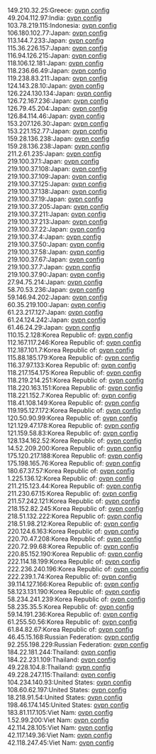 149.210.32.25:Greece: [ovpn config](vpn/149_210_32_25.ovpn)  
49.204.112.97:India: [ovpn config](vpn/49_204_112_97.ovpn)  
103.78.219.115:Indonesia: [ovpn config](vpn/103_78_219_115.ovpn)  
106.180.102.77:Japan: [ovpn config](vpn/106_180_102_77.ovpn)  
113.144.7.233:Japan: [ovpn config](vpn/113_144_7_233.ovpn)  
115.36.226.157:Japan: [ovpn config](vpn/115_36_226_157.ovpn)  
116.94.126.215:Japan: [ovpn config](vpn/116_94_126_215.ovpn)  
118.106.12.181:Japan: [ovpn config](vpn/118_106_12_181.ovpn)  
118.236.66.49:Japan: [ovpn config](vpn/118_236_66_49.ovpn)  
119.238.83.211:Japan: [ovpn config](vpn/119_238_83_211.ovpn)  
124.143.28.10:Japan: [ovpn config](vpn/124_143_28_10.ovpn)  
126.224.130.134:Japan: [ovpn config](vpn/126_224_130_134.ovpn)  
126.72.167.236:Japan: [ovpn config](vpn/126_72_167_236.ovpn)  
126.79.45.204:Japan: [ovpn config](vpn/126_79_45_204.ovpn)  
126.84.114.46:Japan: [ovpn config](vpn/126_84_114_46.ovpn)  
153.207.126.30:Japan: [ovpn config](vpn/153_207_126_30.ovpn)  
153.221.152.77:Japan: [ovpn config](vpn/153_221_152_77.ovpn)  
159.28.136.238:Japan: [ovpn config](vpn/159_28_136_238.ovpn)  
159.28.136.238:Japan: [ovpn config](vpn/159_28_136_238.ovpn)  
211.2.61.235:Japan: [ovpn config](vpn/211_2_61_235.ovpn)  
219.100.37.1:Japan: [ovpn config](vpn/219_100_37_1.ovpn)  
219.100.37.108:Japan: [ovpn config](vpn/219_100_37_108.ovpn)  
219.100.37.109:Japan: [ovpn config](vpn/219_100_37_109.ovpn)  
219.100.37.125:Japan: [ovpn config](vpn/219_100_37_125.ovpn)  
219.100.37.138:Japan: [ovpn config](vpn/219_100_37_138.ovpn)  
219.100.37.19:Japan: [ovpn config](vpn/219_100_37_19.ovpn)  
219.100.37.205:Japan: [ovpn config](vpn/219_100_37_205.ovpn)  
219.100.37.211:Japan: [ovpn config](vpn/219_100_37_211.ovpn)  
219.100.37.213:Japan: [ovpn config](vpn/219_100_37_213.ovpn)  
219.100.37.22:Japan: [ovpn config](vpn/219_100_37_22.ovpn)  
219.100.37.4:Japan: [ovpn config](vpn/219_100_37_4.ovpn)  
219.100.37.50:Japan: [ovpn config](vpn/219_100_37_50.ovpn)  
219.100.37.58:Japan: [ovpn config](vpn/219_100_37_58.ovpn)  
219.100.37.67:Japan: [ovpn config](vpn/219_100_37_67.ovpn)  
219.100.37.7:Japan: [ovpn config](vpn/219_100_37_7.ovpn)  
219.100.37.90:Japan: [ovpn config](vpn/219_100_37_90.ovpn)  
27.94.75.214:Japan: [ovpn config](vpn/27_94_75_214.ovpn)  
58.70.53.236:Japan: [ovpn config](vpn/58_70_53_236.ovpn)  
59.146.94.202:Japan: [ovpn config](vpn/59_146_94_202.ovpn)  
60.35.219.100:Japan: [ovpn config](vpn/60_35_219_100.ovpn)  
61.23.217.127:Japan: [ovpn config](vpn/61_23_217_127.ovpn)  
61.24.124.242:Japan: [ovpn config](vpn/61_24_124_242.ovpn)  
61.46.24.29:Japan: [ovpn config](vpn/61_46_24_29.ovpn)  
110.15.2.128:Korea Republic of: [ovpn config](vpn/110_15_2_128.ovpn)  
112.167.117.246:Korea Republic of: [ovpn config](vpn/112_167_117_246.ovpn)  
112.187.101.7:Korea Republic of: [ovpn config](vpn/112_187_101_7.ovpn)  
115.88.185.179:Korea Republic of: [ovpn config](vpn/115_88_185_179.ovpn)  
116.37.97.133:Korea Republic of: [ovpn config](vpn/116_37_97_133.ovpn)  
118.217.154.175:Korea Republic of: [ovpn config](vpn/118_217_154_175.ovpn)  
118.219.214.251:Korea Republic of: [ovpn config](vpn/118_219_214_251.ovpn)  
118.220.163.151:Korea Republic of: [ovpn config](vpn/118_220_163_151.ovpn)  
118.221.152.7:Korea Republic of: [ovpn config](vpn/118_221_152_7.ovpn)  
118.41.108.149:Korea Republic of: [ovpn config](vpn/118_41_108_149.ovpn)  
119.195.127.172:Korea Republic of: [ovpn config](vpn/119_195_127_172.ovpn)  
120.50.90.99:Korea Republic of: [ovpn config](vpn/120_50_90_99.ovpn)  
121.129.47.178:Korea Republic of: [ovpn config](vpn/121_129_47_178.ovpn)  
121.159.58.83:Korea Republic of: [ovpn config](vpn/121_159_58_83.ovpn)  
128.134.162.52:Korea Republic of: [ovpn config](vpn/128_134_162_52.ovpn)  
14.52.209.200:Korea Republic of: [ovpn config](vpn/14_52_209_200.ovpn)  
175.120.217.188:Korea Republic of: [ovpn config](vpn/175_120_217_188.ovpn)  
175.198.165.76:Korea Republic of: [ovpn config](vpn/175_198_165_76.ovpn)  
180.67.37.57:Korea Republic of: [ovpn config](vpn/180_67_37_57.ovpn)  
1.225.136.12:Korea Republic of: [ovpn config](vpn/1_225_136_12.ovpn)  
211.215.123.44:Korea Republic of: [ovpn config](vpn/211_215_123_44.ovpn)  
211.230.67.15:Korea Republic of: [ovpn config](vpn/211_230_67_15.ovpn)  
211.57.242.121:Korea Republic of: [ovpn config](vpn/211_57_242_121.ovpn)  
218.152.82.245:Korea Republic of: [ovpn config](vpn/218_152_82_245.ovpn)  
218.51.132.222:Korea Republic of: [ovpn config](vpn/218_51_132_222.ovpn)  
218.51.98.212:Korea Republic of: [ovpn config](vpn/218_51_98_212.ovpn)  
220.124.6.163:Korea Republic of: [ovpn config](vpn/220_124_6_163.ovpn)  
220.70.47.208:Korea Republic of: [ovpn config](vpn/220_70_47_208.ovpn)  
220.72.99.68:Korea Republic of: [ovpn config](vpn/220_72_99_68.ovpn)  
220.85.152.190:Korea Republic of: [ovpn config](vpn/220_85_152_190.ovpn)  
222.114.18.199:Korea Republic of: [ovpn config](vpn/222_114_18_199.ovpn)  
222.236.240.196:Korea Republic of: [ovpn config](vpn/222_236_240_196.ovpn)  
222.239.1.74:Korea Republic of: [ovpn config](vpn/222_239_1_74.ovpn)  
39.114.127.166:Korea Republic of: [ovpn config](vpn/39_114_127_166.ovpn)  
58.123.131.190:Korea Republic of: [ovpn config](vpn/58_123_131_190.ovpn)  
58.234.241.239:Korea Republic of: [ovpn config](vpn/58_234_241_239.ovpn)  
58.235.35.5:Korea Republic of: [ovpn config](vpn/58_235_35_5.ovpn)  
59.14.191.236:Korea Republic of: [ovpn config](vpn/59_14_191_236.ovpn)  
61.255.50.56:Korea Republic of: [ovpn config](vpn/61_255_50_56.ovpn)  
61.84.82.67:Korea Republic of: [ovpn config](vpn/61_84_82_67.ovpn)  
46.45.15.168:Russian Federation: [ovpn config](vpn/46_45_15_168.ovpn)  
92.255.198.229:Russian Federation: [ovpn config](vpn/92_255_198_229.ovpn)  
184.22.181.244:Thailand: [ovpn config](vpn/184_22_181_244.ovpn)  
184.22.231.109:Thailand: [ovpn config](vpn/184_22_231_109.ovpn)  
49.228.104.8:Thailand: [ovpn config](vpn/49_228_104_8.ovpn)  
49.228.247.115:Thailand: [ovpn config](vpn/49_228_247_115.ovpn)  
104.234.140.93:United States: [ovpn config](vpn/104_234_140_93.ovpn)  
108.60.62.197:United States: [ovpn config](vpn/108_60_62_197.ovpn)  
18.218.91.54:United States: [ovpn config](vpn/18_218_91_54.ovpn)  
198.46.174.145:United States: [ovpn config](vpn/198_46_174_145.ovpn)  
183.81.117.105:Viet Nam: [ovpn config](vpn/183_81_117_105.ovpn)  
1.52.99.200:Viet Nam: [ovpn config](vpn/1_52_99_200.ovpn)  
42.114.28.105:Viet Nam: [ovpn config](vpn/42_114_28_105.ovpn)  
42.117.149.36:Viet Nam: [ovpn config](vpn/42_117_149_36.ovpn)  
42.118.247.45:Viet Nam: [ovpn config](vpn/42_118_247_45.ovpn)  
